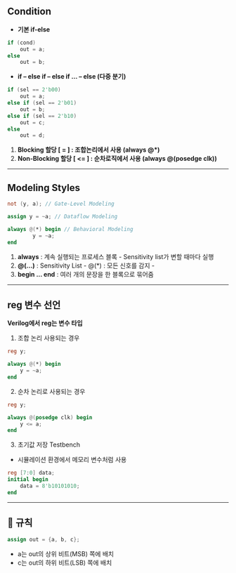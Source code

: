 ## Condition
- **기본 if-else**
```verilog
if (cond) 
    out = a;
else 
    out = b;
```

- **if – else if – else if … – else (다중 분기)**
```verilog
if (sel == 2'b00)
    out = a;
else if (sel == 2'b01)
    out = b;
else if (sel == 2'b10)
    out = c;
else
    out = d;
```

1. **Blocking 할당 [ = ] : 조합논리에서 사용 (always @*)**
2. **Non-Blocking 할당 [ <= ] : 순차로직에서 사용 (always @(posedge clk))**


-----------------------------------------------------------------------

## Modeling Styles
```verilog
not (y, a); // Gate-Level Modeling
```


```verilog
assign y = ~a; // Dataflow Modeling
```

```verilog
always @(*) begin // Behavioral Modeling
        y = ~a;
end
```
1. **always** : 계속 실행되는 프로세스 블록
        - Sensitivity list가 변할 때마다 실행
2. **@(...)** : Sensitivity List
        - @(*) : 모든 신호를 감지
        - 
3. **begin ... end** : 여러 개의 문장을 한 블록으로 묶어줌

-------------------------------------------------------------------------------------------------

## reg 변수 선언
**Verilog에서 reg는 변수 타입**
1. 조합 논리 사용되는 경우
```verilog
reg y;

always @(*) begin
    y = ~a;
end
```

2. 순차 논리로 사용되는 경우
```verilog
reg y;

always @(posedge clk) begin
    y <= a;
end
```

3. 초기값 저장 Testbench
- 시뮬레이션 환경에서 메모리 변수처럼 사용
```verilog
reg [7:0] data;
initial begin
    data = 8'b10101010;
end
```

-----------------------------------------------------------------------------------------------------------------------------------------

## 📌 규칙
```verilog
assign out = {a, b, c};
```
- a는 out의 상위 비트(MSB) 쪽에 배치
- c는 out의 하위 비트(LSB) 쪽에 배치

 